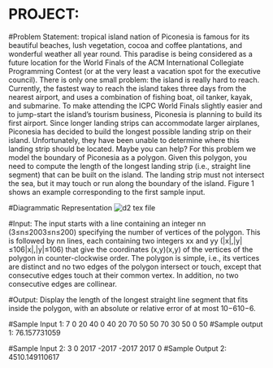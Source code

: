 # PROJECT:
#Problem Statement:
tropical island nation of Piconesia is famous for its beautiful beaches, lush vegetation, cocoa and coffee plantations, and wonderful weather all year round. This paradise is being considered as a future location for the World Finals of the ACM International Collegiate Programming Contest (or at the very least a vacation spot for the executive council). There is only one small problem: the island is really hard to reach.
Currently, the fastest way to reach the island takes three days from the nearest airport, and uses a combination of fishing boat, oil tanker, kayak, and submarine. To make attending the ICPC World Finals slightly easier and to jump-start the island’s tourism business, Piconesia is planning to build its first airport.
Since longer landing strips can accommodate larger airplanes, Piconesia has decided to build the longest possible landing strip on their island. Unfortunately, they have been unable to determine where this landing strip should be located. Maybe you can help?
For this problem we model the boundary of Piconesia as a polygon. Given this polygon, you need to compute the length of the longest landing strip (i.e., straight line segment) that can be built on the island. The landing strip must not intersect the sea, but it may touch or run along the boundary of the island. Figure 1 shows an example corresponding to the first sample input.

#Diagrammatic Representation
![d2 tex file](https://user-images.githubusercontent.com/69143855/113508858-ffc5e580-956f-11eb-95f8-054e8aacccad.png)

#Input:
The input starts with a line containing an integer nn (3≤n≤2003≤n≤200) specifying the number of vertices of the polygon. This is followed by nn lines, each containing two integers xx and yy (|x|,|y|≤106|x|,|y|≤106) that give the coordinates (x,y)(x,y) of the vertices of the polygon in counter-clockwise order. The polygon is simple, i.e., its vertices are distinct and no two edges of the polygon intersect or touch, except that consecutive edges touch at their common vertex. In addition, no two consecutive edges are collinear.

#Output:
Display the length of the longest straight line segment that fits inside the polygon, with an absolute or relative error of at most 10−610−6.

#Sample Input 1:
7
0 20
40 0
40 20
70 50
50 70
30 50
0 50
#Sample output 1:
76.157731059

#Sample Input 2:
3
0 2017
-2017 -2017
2017 0
#Sample Output 2:
4510.149110617
